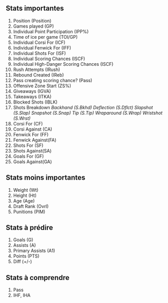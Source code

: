 ## Stats importantes

1. Position (Position)
2. Games played (GP)
4. Individual Point Participation (IPP%)
5. Time of ice per game (TOI/GP)
6. Individual Corsi For (ICF)
7. Individual Fenwick For (IFF)
8. Individual Shots For (ISF)
9. Individual Scoring Chances (ISCF)
10. Individual High-Danger Scoring Chances (ISCF)
11. Rush Attempts (IRush)
12. Rebound Created (IReb)
13. Pass creating scoring chance? (Pass)
14. Offensive Zone Start (ZS%)
15. Giveaways (IGVA)
16. Takeaways (ITKA)
17. Blocked Shots (IBLK)
18. Shots Breakdown
	*Backhand (S.Bkhd)*
	*Deflection (S.Dflct)*
	*Slapshot (S.Slap)*
	*Snapshot (S.Snap)*
	*Tip (S.Tip)*
	*Wraparound (S.Wrap)*
	*Wristshot (S.Wrst)*
19. Corsi For (CF)
20. Corsi Against (CA)
21. Fenwick For (FF)
22. Fenwick Against(FA)
23. Shots For (SF)
24. Shots Against(SA)
25. Goals For (GF)
26. Goals Against(GA)

## Stats moins importantes

1. Weight (Wt)
2. Height (Ht)
3. Age (Age)
4. Draft Rank (Ovrl)
5. Punitions (PIM)

## Stats à prédire

1. Goals (G)
2. Assists (A)
3. Primary Assists (A1)
4. Points (PTS)
5. Diff (+/-)

## Stats à comprendre

1. Pass
2. IHF, IHA
